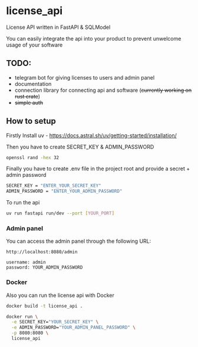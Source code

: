 # license_api
License API written in FastAPI &amp; SQLModel

You can easily integrate the api into your product to prevent unwelcome usage of your software

## TODO:

- telegram bot for giving licenses to users and admin panel
- documentation
- connection library for connecting api and software (~~currently working on rust crate~~)
- ~~simple auth~~

## How to setup

Firstly Install uv - https://docs.astral.sh/uv/getting-started/installation/

Then you have to create SECRET_KEY & ADMIN_PASSWORD

```bash
openssl rand -hex 32
```

Finally you have to create .env file in the project root and provide a secret + admin password

```bash
SECRET_KEY = "ENTER_YOUR_SECRET_KEY"
ADMIN_PASSWORD = "ENTER_YOUR_ADMIN_PASSWORD"
```

To run the api

```bash
uv run fastapi run/dev --port [YOUR_PORT]
```

### Admin panel

You can access the admin panel through the following URL:

```
http://localhost:8080/admin

username: admin
password: YOUR_ADMIN_PASSWORD
```

### Docker

Also you can run the license api with Docker

```bash
docker build -t license_api .

docker run \
  -e SECRET_KEY="YOUR_SECRET_KEY" \
  -e ADMIN_PASSWORD="YOUR_ADMIN_PANEL_PASSWORD" \
  -p 8080:8080 \
  license_api
```
